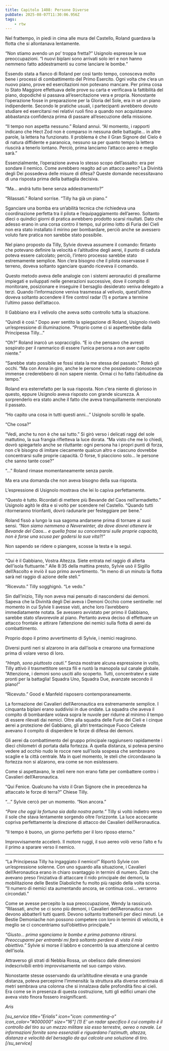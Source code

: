 ```yaml
---
title: Capitolo 1408: Persone Diverse
pubDate: 2025-08-07T11:30:06.956Z
tags:
    - rtw
---
```



Nel frattempo, in piedi in cima alle mura del Castello, Roland guardava la flotta che si allontanava lentamente.


“Non stiamo avendo un po’ troppa fretta?” Usignolo espresse le sue preoccupazioni. “I nuovi biplani sono arrivati solo ieri e non hanno nemmeno fatto addestramenti su come lanciare le bombe.”


Essendo stata a fianco di Roland per così tanto tempo, conosceva molto bene i processi di combattimento del Primo Esercito. Ogni volta che c’era un nuovo piano, prove ed esercitazioni non potevano mancare. Per prima cosa lo Stato Maggiore effettuava delle prove su carta e verificava la fattibilità del piano, dopodiché si passava all’esercitazione vera e propria. Nonostante l’operazione fosse in preparazione per la Gloria del Sole, era in sé un piano indipendente. Secondo le pratiche usuali, i partecipanti avrebbero dovuto studiare ed esercitarsi nei relativi ruoli fino a quando non acquistavano abbastanza confidenza prima di passare all’esecuzione della missione.


“Il tempo non aspetta nessuno.” Roland annuì. “Al momento, i rapporti indicano che Hect Zod non è comparso in nessuna delle battaglie... in altre parole, la lettera ha funzionato. Il problema è che il Gran Signore del Cielo è di natura diffidente e paranoica, nessuno sa per quanto tempo la lettera riuscirà a tenerlo lontano. Perciò, prima lanciamo l’attacco aereo e meglio sarà.”


Essenzialmente, l’operazione aveva lo stesso scopo dell’assalto: era per sondare il nemico. Come avrebbero reagito ad un attacco aereo? La Divinità degli Dei possedeva delle misure di difesa? Queste domande necessitavano di una risposta prima della battaglia decisiva.


“Ma... andrà tutto bene senza addestramento?”


“Rilassati.” Roland sorrise. “Tilly ha già un piano.”


Sganciare una bomba era un’abilità tecnica che richiedeva una coordinazione perfetta tra il pilota e l’equipaggiamento dell’aereo. Soltanto dieci o quindici giorni di pratica avrebbero prodotto scarsi risultati. Dato che adesso erano in una corsa contro il tempo, sul primo lotto di Furia dei Cieli non era stato installato il mirino per bombardare, perciò anche se avessero voluto fare pratica non sarebbe stato possibile.


Nel piano proposto da Tilly, Sylvie doveva assumere il comando: fintanto che potevano definire la velocità e l’altitudine degli aerei, il punto di caduta poteva essere calcolato; perciò, l’intero processo sarebbe stato estremamente semplice. Non c’era bisogno che il pilota osservasse il terreno, doveva soltanto sganciare quando riceveva il comando.


Questo metodo aveva delle analogie con i sistemi aeronautici di preallarme impiegati e sviluppati nelle generazioni successive, dove il compito di monitorare, posizionare e inseguire il bersaglio desiderato veniva delegato a terzi. Quando l’informazione veniva trasmessa al velivolo, quest’ultimo doveva soltanto accendere il fire control radar (1) e portare a termine l’ultimo passo dell’attacco.


Il Gabbiano era il velivolo che aveva sotto controllo tutta la situazione.


“Quindi è così.” Dopo aver sentito la spiegazione di Roland, Usignolo rivelò un’espressione di illuminazione. “Proprio come ci si aspetterebbe dalla Principessa Tilly...”


“Oh?” Roland inarcò un sopracciglio. “E io che pensavo che avresti sospirato per il rammarico di essere l’unica persona a non aver capito niente.”


“Sarebbe stato possibile se fossi stata la me stessa del passato.” Roteò gli occhi. “Ma con Anna in giro, anche le persone che possiedono conoscenze immense crederebbero di non sapere niente. Ormai ci ho fatto l’abitudine da tempo.”


Roland era esterrefatto per la sua risposta. Non c’era niente di glorioso in questo, eppure Usignolo aveva risposto con grande sicurezza. A sorprenderlo era stato anche il fatto che aveva tranquillamente menzionato il passato.


“Ho capito una cosa in tutti questi anni...” Usignolo scrollò le spalle.


“Che cosa?”


“Vedi, anche tu non è che sai tutto.” Si girò verso i delicati raggi del sole mattutino, la sua frangia rifletteva la luce dorata. “Ma visto che me lo chiedi, dovrò spiegartelo anche se riluttante: ogni persona ha i propri punti di forza, non c’è bisogno di imitare ciecamente qualcun altro e ciascuno dovrebbe concentrarsi sulle proprie capacità. O forse, ti piacciono solo... le persone che sanno tante cose?”


“...” Roland rimase momentaneamente senza parole.


Ma era una domanda che non aveva bisogno della sua risposta.


L’espressione di Usignolo mostrava che lei lo capiva perfettamente.


“Questo è tutto. Ricordati di mettere più Bevande del Caos nell’armadietto.” Usignolo agitò le dita e si voltò per scendere nel Castello. “Quando tutti ritorneranno trionfanti, dovrò radunarle per festeggiare per bene.”


Roland fissò a lungo la sua sagoma andarsene prima di tornare ai suoi sensi. <em>“Non siamo nemmeno a Neverwinter, da dove dovrei ottenere le Bevande del Caos... e quella frase su concentrarsi sulle proprie capacità, non è forse una scusa per godersi la sua vita?!”</em>


Non sapendo se ridere o piangere, scosse la testa e la seguì.


***






“Qui è il Gabbiano, Vostra Altezza. Siete entrata nel raggio di allerta dell’isola fluttuante.” Alle 8:35 della mattina presto, Sylvie usò il Sigillo dell’Ascolto e inviò il suo primo avvertimento. “In meno di un minuto la flotta sarà nel raggio di azione delle steli.”


“Ricevuto.” Tilly sogghignò. “Le vedo.”


Sin dall’inizio, Tilly non aveva mai pensato di nascondersi dai demoni. Sapeva che la Divinità degli Dei aveva i Demoni Occhio come sentinelle: nel momento in cui Sylvie li avesse visti, anche loro l’avrebbero immediatamente notata. Se avessero avvistato per primo il Gabbiano, sarebbe stato sfavorevole al piano. Pertanto aveva deciso di effettuare un attacco frontale e attirare l’attenzione dei nemici sulla flotta di aerei da combattimento.


Proprio dopo il primo avvertimento di Sylvie, i nemici reagirono.


Diversi punti neri si alzarono in aria dall’isola e crearono una formazione prima di volare verso di loro.


<em>“Hmph, sono piuttosto cauti.”</em> Senza mostrare alcuna espressione in volto, Tilly attivò il trasmettitore senza fili e ruotò la manopola sul canale globale. “Attenzione, i demoni sono usciti allo scoperto. Tutti, concentratevi e siate pronti per la battaglia! Squadra Uno, Squadra Due, avanzate secondo il piano!”


“Ricevuto.” Good e Manfeld risposero contemporaneamente.


La formazione dei Cavalieri dell’Aeronautica era estremamente semplice. I cinquanta biplani erano suddivisi in due ondate. La squadra che aveva il compito di bombardare volava sopra le nuvole per ridurre al minimo il tempo di essere rilevati dai nemici. Oltre alla squadra delle Furie dei Cieli e i cinque aerei a protezione del Gabbiano, gli altri trentacinque Fuoco Celeste avevano il compito di disperdere le forze di difesa dei demoni.


Gli aerei da combattimento del gruppo principale raggiunsero rapidamente i dieci chilometri di portata dalla fortezza. A quella distanza, si poteva persino vedere ad occhio nudo le rocce nere sull’isola sospesa che sembravano scaglie e la città centrale. Ma in quel momento, le steli che circondavano la fortezza non si alzarono, era come se non esistessero.


Come si aspettavano, le steli nere non erano fatte per combattere contro i Cavalieri dell’Aeronautica.


“Qui Fenice. Qualcuno ha visto il Gran Signore che in precedenza ha attaccato le forze di terra?” Chiese Tilly.


“...” Sylvie cercò per un momento. “Non ancora.”


<em>“Pare che oggi la fortuna sia dalla nostra parte.”</em> Tilly si voltò indietro verso il sole che stava lentamente sorgendo oltre l’orizzonte. La luce accecante copriva perfettamente la direzione di attacco dei Cavalieri dell’Aeronautica.


“Il tempo è buono, un giorno perfetto per il loro riposo eterno.”


Improvvisamente accelerò. Il motore ruggì, il suo aereo volò verso l’alto e fu il primo a sparare verso il nemico.


***






“La Principessa Tilly ha ingaggiato il nemico!” Riportò Sylvie con un’espressione solenne. Con uno sguardo alla situazione, i Cavalieri dell’Aeronautica erano in chiaro svantaggio in termini di numero. Dato che avevano preso l’iniziativa di attaccare il nido principale dei demoni, la mobilitazione delle Bestie Diaboliche fu molto più rapido della volta scorsa. “Il numero di nemici sta aumentando ancora, se continua così... verranno circondati.”


Come se avesse percepito la sua preoccupazione, Wendy la rassicurò. “Rilassati, anche se ci sono più demoni, i Cavalieri dell’Aeronautica non devono abbatterli tutti quanti. Devono soltanto trattenerli per dieci minuti. Le Bestie Demoniache non possono competere con loro in termini di velocità, è meglio se ci concentriamo sull’obiettivo principale.”


<em>“Giusto... prima sganciamo le bombe e prima potranno ritirarsi. Preoccuparmi per entrambi mi farà soltanto perdere di vista il mio obiettivo.”</em> Sylvie si morse il labbro e concentrò la sua attenzione al centro dell’isola.


Attraverso gli strati di Nebbia Rossa, un obelisco dalle dimensioni indescrivibili entrò improvvisamente nel suo campo visivo.


Nonostante stesse osservando da un’altitudine elevata e una grande distanza, poteva percepirne l’immensità: la struttura alta diverse centinaia di metri sembrava una colonna che si innalzava dalle profondità fino ai cieli. Era come se in presenza di questa costruzione, tutti gli edifici umani che aveva visto finora fossero insignificanti.






<em>Aris</em>


<em>[su_service title="Erialis" icon="icon: commenting-o" icon_color="#000000" size="16"]   (1) </em><em>E' un radar specifico il cui compito è il controllo del tiro su un mezzo militare sia esso terrestre, aereo o navale. Le informazioni fornite sono essenziali e riguardano l'azimuth, altezza, distanza e velocità del bersaglio da qui calcola una soluzione di tiro.</em><em>[/su_service]</em>
                                


                                



